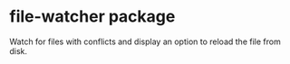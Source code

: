 # file-watcher package

Watch for files with conflicts and display an option to reload the file from disk.
